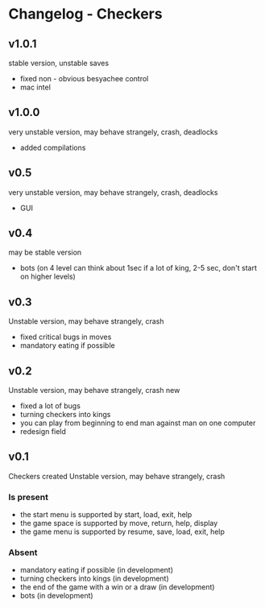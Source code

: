 # Changelog - Checkers

## v1.0.1
stable version, unstable saves
- fixed non - obvious besyachee control
- mac intel

## v1.0.0
very unstable version, may behave strangely, crash, deadlocks
- added compilations

## v0.5
very unstable version, may behave strangely, crash, deadlocks
- GUI

## v0.4
may be stable version
- bots (on 4 level can think about 1sec if a lot of king, 2-5 sec, don't start on higher levels)

## v0.3
Unstable version, may behave strangely, crash
- fixed critical bugs in moves
- mandatory eating if possible

## v0.2
Unstable version, may behave strangely, crash
new
- fixed a lot of bugs
- turning checkers into kings
- you can play from beginning to end man against man on one computer
- redesign field

## v0.1
Checkers created
Unstable version, may behave strangely, crash

### Is present
- the start menu
  is supported by start, load, exit, help
- the game space
  is supported by move, return, help, display
- the game menu
  is supported by resume, save, load, exit, help

### Absent
- mandatory eating if possible (in development)
- turning checkers into kings (in development)
- the end of the game with a win or a draw (in development)
- bots (in development)